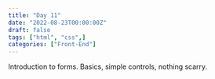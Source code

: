 ```yaml
---
title: "Day 11"
date: "2022-08-23T00:00:00Z"
draft: false
tags: ["html", "css",]
categories: ["Front-End"]
---
```


Introduction to forms. Basics, simple controls, nothing scarry.